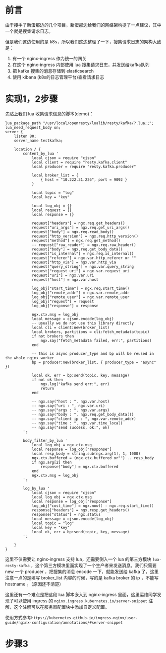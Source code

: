# 前言

由于接手了新蛋那边的几个项目，新蛋那边给我们的网络架构提了一点建议，其中一个就是搜集请求日志。

但是我们这边使用的是 k8s，所以我们这边整理了一下，搜集请求日志的架构大致是：

1. 有一个 nginx-ingress 作为统一的网关
2. 在这个 nginx-ingress 内部使用 lua 搜集请求日志，并发送给kafka队列
3. 把 kafka 搜集的消息存储到 elasticsearch
4. 使用 kibana (k8s的日志管理平台)查看请求日志

# 实现1，2步骤

先贴上我们 lua 收集请求信息的脚本(demo)：

```
lua_package_path "/usr/local/openresty/lualib/resty/kafka/?.lua;;";
lua_need_request_body on;
server {
    listen 80;
    server_name testkafka;

    location / {
        content_by_lua '
            local cjson = require "cjson"
            local client = require "resty.kafka.client"
            local producer = require "resty.kafka.producer"

            local broker_list = {
                { host = "10.222.31.226", port = 9092 }
            }

            local topic = "log"
            local key = "key"

            local log_obj = {}
            local request = {}
            local response = {}

            request["headers"] = ngx.req.get_headers()
            request["uri_args"] = ngx.req.get_uri_args()
            request["body"] = ngx.req.read_body()
            request["http_version"] = ngx.req.http_version()
            request["method"] = ngx.req.get_method()
            -- request["raw_reader"] = ngx.req.raw_header()
            request["body"] = ngx.req.get_body_data()
            request["is_internal"] = ngx.req.is_internal()
            request["referer"] = ngx.var.http_referer or ""
            request["http_via"] = ngx.var.http_via
            request["query_string"] = ngx.var.query_string
            request["request_uri"] = ngx.var.request_uri
            request["uri"] = ngx.var.uri
            request["host"] = ngx.var.host
            
            log_obj["start_time"] = ngx.req.start_time()
            log_obj["remote_addr"] = ngx.var.remote_addr
            log_obj["remote_user"] = ngx.var.remote_user
            log_obj["request"] = request
            log_obj["response"] = response

            ngx.ctx.msg = log_obj
            local message = cjson.encode(log_obj)
            -- usually we do not use this library directly
            local cli = client:new(broker_list)
            local brokers, partitions = cli:fetch_metadata(topic)
            if not brokers then
                ngx.say("fetch_metadata failed, err:", partitions)
            end

            -- this is async producer_type and bp will be reused in the whole nginx worker
            bp = producer:new(broker_list, { producer_type = "async" })

            local ok, err = bp:send(topic, key, message)
            if not ok then
                ngx.log("kafka send err:", err)
                return
            end

            -- ngx.say("host : ", ngx.var.host)
            -- ngx.say("uri : ", ngx.var.uri)
            -- ngx.say("args : ", ngx.var.args)
            -- ngx.say("body : ", ngx.req.get_body_data())
            -- ngx.say("client ip : ", ngx.var.remote_addr)
            -- ngx.say("time : ", ngx.var.time_local)
            -- ngx.say("send success, ok:", ok)
        ';

        body_filter_by_lua '
            local log_obj = ngx.ctx.msg
            local response = log_obj["response"]
            local resp_body = string.sub(ngx.arg[1], 1, 1000)
            ngx.ctx.buffered = (ngx.ctx.buffered or"") .. resp_body
            if ngx.arg[2] then
                response["body"] = ngx.ctx.buffered
            end
            ngx.ctx.msg = log_obj
        ';

        log_by_lua '
            local cjson = require "cjson"
            local log_obj = ngx.ctx.msg
            local response = log_obj["response"]
            log_obj["cost_time"] = ngx.now() - ngx.req.start_time()
            response["headers"] = ngx.resp.get_headers()
            response["status"] = ngx.status
            local message = cjson.encode(log_obj)
            local topic = "log"
            local key = "key"
            local ok, err = bp:send(topic, key, message)
        ';

    }
}
```

这里不仅需要让 nginx-ingress 支持 lua，还需要倒入一个 lua 的第三方模块 `lua-resty-kafka` ，这个第三方模块里面实现了一个生产者来发送消息。我们只需要 new 一个 producer ，把搜集的消息 encode 一下，就能发送给 kafka 了，这里注意一点的是填写 broker_list 内容的时候，写的是 kafka broker 的 ip ，不能写 hostname 。（原因还不清楚）

这里还有一个难点是把这段 lua 脚本嵌入到 nginx-ingress 里面，这里运维同学发现了可以使用 ingress 的 `nginx.ingress.kubernetes.io/server-snippet` 注解，这个注解可以在服务器配置块中添加自定义配置。

使用方式参考`https://kubernetes.github.io/ingress-nginx/user-guide/nginx-configuration/annotations/#server-snippet`

# 步骤3